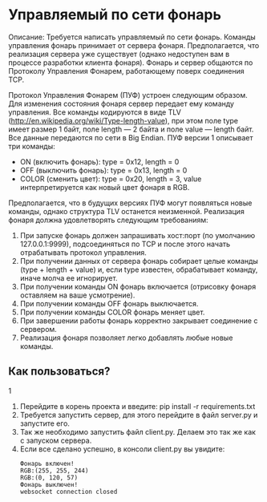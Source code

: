 # Управляемый по сети фонарь

Описание:
    Требуется написать управляемый по сети фонарь.
Команды управления фонарь принимает от сервера фонаря. 
Предполагается, что реализация сервера уже существует (однако недоступен вам в процессе разработки клиента фонаря).
Фонарь и сервер общаются по Протоколу Управления Фонарем, работающему поверх соединения TCP.

Протокол Управления Фонарем (ПУФ) устроен следующим образом. 
Для изменения состояния фонаря сервер передает ему команду управления. 
Все команды кодируются в виде TLV (http://en.wikipedia.org/wiki/Type-length-value), при этом поле type имеет размер 1 байт, поле length — 2 байта и поле value —  length байт. 
Все данные передаются по сети в Big Endian. 
ПУФ версии 1 описывает три команды:
- ON (включить фонарь): type = 0x12, length = 0
- OFF (выключить фонарь): type = 0x13, length = 0
- COLOR (сменить цвет): type = 0x20, length = 3, value интерпретируется как новый цвет фонаря в RGB.

Предполагается, что в будущих версиях ПУФ могут появляться новые команды, однако структура TLV останется неизменной. 
Реализация фонаря должна удовлетворять следующим требованиям:

1. При запуске фонарь должен запрашивать хост:порт (по умолчанию 127.0.0.1:9999), подсоединяться по TCP и после этого начать отрабатывать протокол управления. 
2. При получении данных от сервера фонарь собирает целые команды (type + length + value) и, если type известен, обрабатывает команду, иначе молча ее игнорирует. 
3. При получении команды ON фонарь включается (отрисовку фонаря оставляем на 
ваше усмотрение).
4. При получении команды OFF фонарь выключается.
5. При получении команды COLOR фонарь меняет цвет.
6. При завершении работы фонарь корректно закрывает соединение с сервером.
7. Реализация фонаря позволяет легко добавлять любые новые команды.

## Как пользоваться?
1
1. Перейдите в корень проекта и введите: pip install -r requirements.txt
2. Требуется запустить сервер, для этого перейдите в файл server.py и запустите его.
3. Так же необходимо запустить файл client.py. Делаем это так же как с запуском сервера.
4. Если все сделано успешно, в консоли client.py вы увидите:
    ```
    Фонарь включен!
    RGB:(255, 255, 244)
    RGB:(0, 120, 57)
    Фонарь выключен!
    websocket connection closed
    ```
